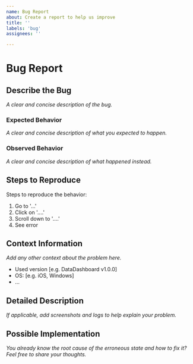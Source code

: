 ```yaml
---
name: Bug Report
about: Create a report to help us improve
title: ''
labels: 'bug'
assignees: ''

---
```


# Bug Report

## Describe the Bug
_A clear and concise description of the bug._

### Expected Behavior
_A clear and concise description of what you expected to happen._

### Observed Behavior
_A clear and concise description of what happened instead._

## Steps to Reproduce
Steps to reproduce the behavior:
1. Go to '...'
2. Click on '....'
3. Scroll down to '....'
4. See error

## Context Information
_Add any other context about the problem here._

- Used version [e.g. DataDashboard v1.0.0]
- OS: [e.g. iOS, Windows]
- ...

## Detailed Description
_If applicable, add screenshots and logs to help explain your problem._

## Possible Implementation
_You already know the root cause of the erroneous state and how to fix it? Feel free to share your thoughts._
